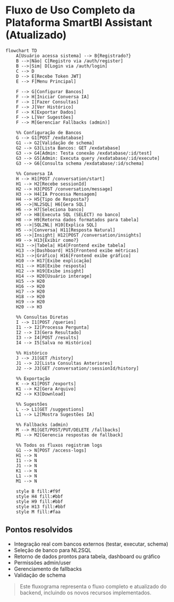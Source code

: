 # Fluxo de Uso Completo da Plataforma SmartBI Assistant (Atualizado)

```mermaid
flowchart TD
    A[Usuário acessa sistema] --> B{Registrado?}
    B -->|Não| C[Registro via /auth/register]
    B -->|Sim| D[Login via /auth/login]
    C --> D
    D --> E[Recebe Token JWT]
    E --> F[Menu Principal]
    
    F --> G[Configurar Bancos]
    F --> H[Iniciar Conversa IA]
    F --> I[Fazer Consultas]
    F --> J[Ver Histórico]
    F --> K[Exportar Dados]
    F --> L[Ver Sugestões]
    F --> M[Gerenciar Fallbacks (admin)]
    
    %% Configuração de Bancos
    G --> G1[POST /exdatabase]
    G1 --> G2[Validação de schema]
    G2 --> G3[Lista Bancos: GET /exdatabase]
    G3 --> G4[Admin: Testa conexão /exdatabase/:id/test]
    G3 --> G5[Admin: Executa query /exdatabase/:id/execute]
    G3 --> G6[Consulta schema /exdatabase/:id/schema]
    
    %% Conversa IA
    H --> H1[POST /conversation/start]
    H1 --> H2[Recebe sessionId]
    H2 --> H3[POST /conversation/message]
    H3 --> H4[IA Processa Mensagem]
    H4 --> H5{Tipo de Resposta?}
    H5 -->|NL2SQL| H6[Gera SQL]
    H6 --> H7[Seleciona banco]
    H7 --> H8[Executa SQL (SELECT) no banco]
    H8 --> H9[Retorna dados formatados para tabela]
    H5 -->|SQL2NL| H10[Explica SQL]
    H5 -->|Conversa| H11[Resposta Natural]
    H5 -->|Insight| H12[POST /conversation/insights]
    H9 --> H13{Exibir como?}
    H13 -->|Tabela| H14[Frontend exibe tabela]
    H13 -->|Dashboard| H15[Frontend exibe métricas]
    H13 -->|Gráfico| H16[Frontend exibe gráfico]
    H10 --> H17[Exibe explicação]
    H11 --> H18[Exibe resposta]
    H12 --> H19[Exibe insight]
    H14 --> H20[Usuário interage]
    H15 --> H20
    H16 --> H20
    H17 --> H20
    H18 --> H20
    H19 --> H20
    H20 --> H3
    
    %% Consultas Diretas
    I --> I1[POST /queries]
    I1 --> I2[Processa Pergunta]
    I2 --> I3[Gera Resultado]
    I3 --> I4[POST /results]
    I4 --> I5[Salva no Histórico]
    
    %% Histórico
    J --> J1[GET /history]
    J1 --> J2[Lista Consultas Anteriores]
    J2 --> J3[GET /conversation/:sessionId/history]
    
    %% Exportação
    K --> K1[POST /exports]
    K1 --> K2[Gera Arquivo]
    K2 --> K3[Download]
    
    %% Sugestões
    L --> L1[GET /suggestions]
    L1 --> L2[Mostra Sugestões IA]
    
    %% Fallbacks (admin)
    M --> M1[GET/POST/PUT/DELETE /fallbacks]
    M1 --> M2[Gerencia respostas de fallback]
    
    %% Todos os fluxos registram logs
    G1 --> N[POST /access-logs]
    H1 --> N
    I1 --> N
    J1 --> N
    K1 --> N
    L1 --> N
    M1 --> N
    
    style B fill:#f9f
    style H4 fill:#bbf
    style H9 fill:#bbf
    style H13 fill:#bbf
    style M fill:#faa
```

## Pontos resolvidos
- Integração real com bancos externos (testar, executar, schema)
- Seleção de banco para NL2SQL
- Retorno de dados prontos para tabela, dashboard ou gráfico
- Permissões admin/user
- Gerenciamento de fallbacks
- Validação de schema

> Este fluxograma representa o fluxo completo e atualizado do backend, incluindo os novos recursos implementados.
